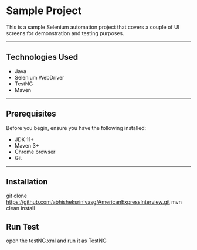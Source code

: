 # Sample Project

This is a sample Selenium automation project that covers a couple of UI screens for demonstration and testing purposes.

---

## Technologies Used

- Java
- Selenium WebDriver
- TestNG
- Maven

---

## Prerequisites

Before you begin, ensure you have the following installed:

- JDK 11+
- Maven 3+
- Chrome browser
- Git

---

## Installation

git clone https://github.com/abhisheksrinivasg/AmericanExpressInterview.git
mvn clean install

## Run Test

open the testNG.xml and run it as TestNG
